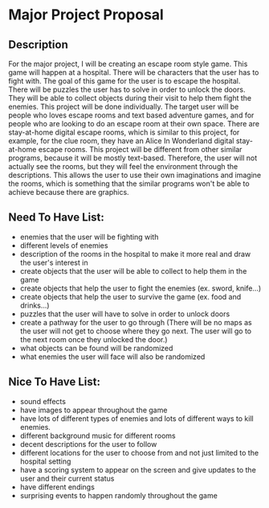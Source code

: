 # Major Project Proposal
## Description 
For the major project, I will be creating an escape room style game. This game will happen at a hospital. There will be characters that the user has to fight with. The goal of this game for the user is to escape the hospital. There will be puzzles the user has to solve in order to unlock the doors. They will be able to collect objects during their visit to help them fight the enemies. This project will be done individually. The target user will be people who loves escape rooms and text based adventure games, and for people who are looking to do an escape room at their own space. There are stay-at-home digital escape rooms, which is similar to this project, for example, for the clue room, they have an Alice In Wonderland digital stay-at-home escape rooms. This project will be different from other similar programs, because it will be mostly text-based. Therefore, the user will not actually see the rooms, but they will feel the environment through the descriptions. This allows the user to use their own imaginations and imagine the rooms, which is something that the similar programs won't be able to achieve because there are graphics. 
## Need To Have List:
- enemies that the user will be fighting with
- different levels of enemies
- description of the rooms in the hospital to make it more real and draw the user's interest in
- create objects that the user will be able to collect to help them in the game
- create objects that help the user to fight the enemies (ex. sword, knife...)
- create objects that help the user to survive the game (ex. food and drinks...)
- puzzles that the user will have to solve in order to unlock doors
- create a pathway for the user to go through (There will be no maps as the user will not get to choose where they go next. The user will go to the next room once they unlocked the door.)
- what objects can be found will be randomized
- what enemies the user will face will also be randomized
## Nice To Have List:
- sound effects
- have images to appear throughout the game
- have lots of different types of enemies and lots of different ways to kill enemies.
- different background music for different rooms
- decent descriptions for the user to follow
- different locations for the user to choose from and not just limited to the hospital setting
- have a scoring system to appear on the screen and give updates to the user and their current status
- have different endings 
- surprising events to happen randomly throughout the game